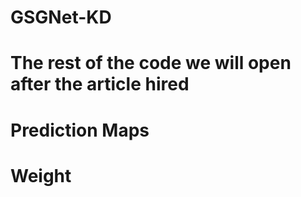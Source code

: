 # GSGNet-KD
# The rest of the code we will open after the article hired
# Prediction Maps

# Weight
